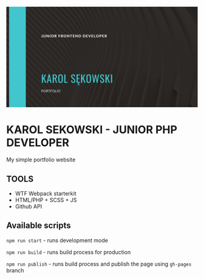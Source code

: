![cover](https://github.com/KarolSekowski/karolsekowski.github.io/blob/source/public/og.png?raw=true)

# KAROL SEKOWSKI - JUNIOR PHP DEVELOPER

My simple portfolio website

## TOOLS

- WTF Webpack starterkit
- HTML/PHP + SCSS + JS
- Github API

## Available scripts

`npm run start` - runs development mode

`npm run build` - runs build process for production

`npm run publish` - runs build process and publish the page using `gh-pages` branch


